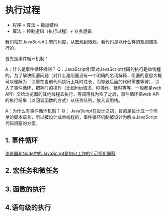 # 执行过程

- 程序 = 算法 + 数据结构
- 算法 = 控制逻辑（执行过程）+ 业务逻辑

我们站在JavaScript引擎的角度，从宏观到微观，看代码是以什么样的规则被执行的。

首先是事件循环机制：

A：什么是事件循环机制？
Q：JavaScript引擎对JavaScript代码的执行是单线程的，为了解决阻塞问题（对什么是阻塞没有一个明确的名词解释，阻塞的意思大概可以理解为：引擎在当前代码执行上耗时过长，而导致后面的代码需要等待），引入了事件循环，把耗时的操作（比如http请求、IO操作、延时等等，一般都是web API）交给浏览器的其他线程去执行，等调用栈为空了之后，事件循环把web API的执行结果（以回调函数的方式）从任务队列，放入调用栈。

A：为什么有事件循环机制？
Q： JavaScript在设计之初，目的是设计成一个简单的脚本语言，所以被设计成单线程的，事件循环机制被设计为解决JavaScript代码阻塞的方案。

## 1. 事件循环

[浏览器和Node中的JavaScript是如何工作的? 可视化解释](https://juejin.im/post/5d693d8b6fb9a06aca383488)

## 2. 宏任务和微任务



## 3. 函数的执行




## 4.语句级的执行